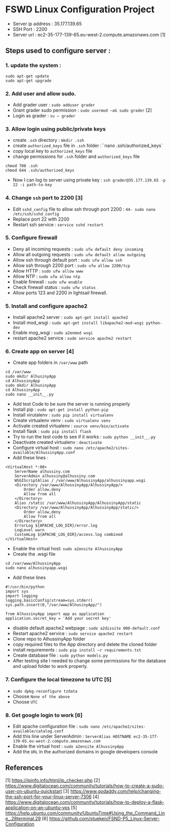 # FSWD Linux Configuration Project
* Server ip address : 35.177.139.65
* SSH Port : 2200
* Server url : ec2-35-177-139-65.eu-west-2.compute.amazonaws.com [1]
## Steps used to configure server :
### 1. update the system : 
```
sudo apt-get update
sudo apt-get upgrade
```
### 2. Add user and allow sudo. 
* Add grader user : `sudo adduser grader`
* Grant grader sudo permission : `sudo usermod –aG sudo grader` [2]
* Login as grader : `su – grader`
### 3. Allow login using public/private keys
* create `.ssh` directory : `mkdir .ssh`
* create `authorized_keys` file in `.ssh` folder :``nano .ssh/authorized_keys`
* copy local key to `authorized_keys` file
* change permissions for `.ssh` folder and `authorized_keys` file
```
chmod 700 .ssh
chmod 644 .ssh/authorized_keys
```
* Now I can log to server using private key : `ssh grader@35.177.139.65 -p 22 -i path-to-key`
### 4. Change `ssh` port to 2200 [3]
* Edit `sshd_config` file to allow ssh through port 2200 : `44-	sudo nano /etc/ssh/sshd_config`
* Replace port 22 with 2200
* Restart ssh service : `service sshd restart`
### 5. Configure firewall
* Deny all incoming requests : `sudo ufw default deny incoming`
* Allow all outgoing requests : `sudo ufw default allow outgoing`
* Allow ssh through default port : `sudo ufw allow ssh`
* Allow ssh through 2200 port : `sudo ufw allow 2200/tcp`
* Allow HTTP : `sudo ufw allow www`
* Allow NTP : `sudo ufw allow ntp`
* Enable firewall : `sudo ufw enable`
* Check firewall status : `sudo ufw status`
* Allow ports 123 and 2200 in lightsail firewall.
### 5. Install and configure apache2
* Install apache2 server : `sudo apt-get install apache2`
* Install mod_wsgi : `sudo apt-get install libapache2-mod-wsgi python-dev`
* Enable mog_wsgi : `sudo a2enmod wsgi 
`
* restart apache2 service : `sudo service apache2 restart`
### 6. Create app on server [4]
* Create app folders in `/var/www` path
```
cd /var/www
sudo mkdir AlhusinyApp
cd AlhussinyApp
sudo mkdir AlhusinyApp
cd AlhussinyApp
sudo nano __init__.py
```
* Add test Code to be sure the server is running properly
* Install pip : `sudo apt-get install python-pip`
* Install virutalenv : `sudo pip install virtualenv`
* Create virtualenv venv : `sudo virtualenv venv`
* Activate created virtualenv : `source venv/bin/activate`
* Install flask : `sudo pip install flask`
* Try to run the test code to see if it works : `sudo python __init__.py`
* Deactivate created virtualenv : `deactivate`
* Configure virtual host : `sudo nano /etc/apache2/sites-available/AlhussinyApp.conf`
* Add these lines :
```
<VirtualHost *:80>
    ServerName alhussiny.com
    ServerAdmin alhussiny@alhussiny.com
    WSGIScriptAlias / /var/www/AlhussinyApp/alhussinyapp.wsgi
    <Directory /var/www/AlhussinyApp/AlhussinyApp/>
        Order allow,deny
        Allow from all
    </Directory>
    Alias /static /var/www/AlhussinyApp/AlhussinyApp/static
    <Directory /var/www/AlhussinyApp/AlhussinyApp/static/>
        Order allow,deny
        Allow from all
    </Directory>
    ErrorLog ${APACHE_LOG_DIR}/error.log
    LogLevel warn
    CustomLog ${APACHE_LOG_DIR}/access.log combined
</VirtualHost>

```
* Enable the virtual host: `sudo a2ensite AlhussinyApp`
* Create the .wsgi file
```
cd /var/www/AlhussinyApp
sudo nano alhussinyapp.wsgi
```
* Add these lines 
```
#!/usr/bin/python
import sys
import logging
logging.basicConfig(stream=sys.stderr)
sys.path.insert(0,"/var/www/AlhusinyApp/")

from AlhussinyApp import app as application
application.secret_key = 'Add your secret key'
```
* disable default apache2 webpage : `sudo a2dissite 000-default.conf`
* Restart apache2 service : `sudo service apache2 restart`
* Clone repo to AlhussinyApp folder
* copy required files to the App directory and delete the cloned folder
* install requirements : `sudo pip install –r requirements.txt`
* Create database file : `sudo python models.py`
* After testing site I needed to change some permissions for the database and upload folder to work properly.
### 7. Configure the local timezone to UTC [5]
* `sudo dpkg-reconfigure tzdata`
* Choose `None of the above`
* Choose `UTC`
### 8. Get google login to work [6]
* Edit apache configuration file : `sudo nano /etc/apache2/sites-available/catalog.conf`
* Add this line under ServerAdmin : `ServerAlias HOSTNAME ec2-35-177-139-65.eu-west-2.compute.amazonaws.com`
* Enable the virtual host : `sudo a2ensite AlhussinyApp`
* Add the `URL` in the authorized domains in google developers console

## References
[1] https://ipinfo.info/html/ip_checker.php
[2] https://www.digitalocean.com/community/tutorials/how-to-create-a-sudo-user-on-ubuntu-quickstart
[3] https://www.godaddy.com/help/changing-the-ssh-port-for-your-linux-server-7306
[4] https://www.digitalocean.com/community/tutorials/how-to-deploy-a-flask-application-on-an-ubuntu-vps
[5] https://help.ubuntu.com/community/UbuntuTime#Using_the_Command_Line_.28terminal.29
[6] https://github.com/stueken/FSND-P5_Linux-Server-Configuration